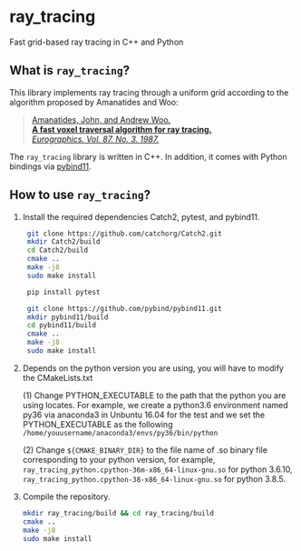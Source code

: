 # ray_tracing

Fast grid-based ray tracing in C++ and Python

## What is `ray_tracing`?

This library implements ray tracing through a uniform grid according to the algorithm proposed by Amanatides and Woo:

> [Amanatides, John, and Andrew Woo.](http://citeseerx.ist.psu.edu/viewdoc/download?doi=10.1.1.42.3443&rep=rep1&type=pdf)<br/>
> [**A fast voxel traversal algorithm for ray tracing.**](http://citeseerx.ist.psu.edu/viewdoc/download?doi=10.1.1.42.3443&rep=rep1&type=pdf)<br/>
> [*Eurographics. Vol. 87. No. 3. 1987.*](http://citeseerx.ist.psu.edu/viewdoc/download?doi=10.1.1.42.3443&rep=rep1&type=pdf)

The `ray_tracing` library is written in C++.
In addition, it comes with Python bindings via [pybind11](https://pybind11.readthedocs.io/en/stable/).

## How to use `ray_tracing`?

1. Install the required dependencies Catch2, pytest, and pybind11.

   ```bash
    git clone https://github.com/catchorg/Catch2.git
    mkdir Catch2/build
    cd Catch2/build
    cmake ..
    make -j8
    sudo make install

    pip install pytest

    git clone https://github.com/pybind/pybind11.git
    mkdir pybind11/build
    cd pybind11/build
    cmake ..
    make -j8
    sudo make install
    ```

2. Depends on the python version you are using, you will have to modify the CMakeLists.txt 

   (1) Change PYTHON_EXECUTABLE to the path that the python you are using locates. For example, we create a python3.6 environment named py36 via anaconda3 in Unbuntu 16.04 for the test and we set the PYTHON_EXECUTABLE as the following
   ``` /home/youusername/anaconda3/envs/py36/bin/python ```
   
   (2) Change ``${CMAKE_BINARY_DIR}`` to the file name of .so binary file corresponding to your python version, for example, `ray_tracing_python.cpython-36m-x86_64-linux-gnu.so` for python 3.6.10, `ray_tracing_python.cpython-38-x86_64-linux-gnu.so` for python 3.8.5.

3. Compile the repository.
  
    ```bash
    mkdir ray_tracing/build && cd ray_tracing/build
    cmake ..
    make -j8
    sudo make install
    ```

